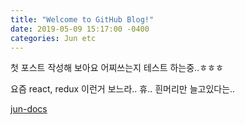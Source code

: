 ```yaml
---
title: "Welcome to GitHub Blog!"
date: 2019-05-09 15:17:00 -0400
categories: Jun etc
---
```

첫 포스트 작성해 보아요
어찌쓰는지 테스트 하는중..ㅎㅎㅎ

요즘 react, redux 이런거 보느라.. 휴..
흰머리만 늘고있다는..


[jun-docs][jun-gh]

[jun-docs]: https://Yeomjunho.com/docs/home
[jun-gh]:   https://github.com/Yeomjunho
